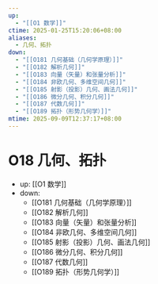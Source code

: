 ```yaml
---
up:
  - "[[O1 数学]]"
ctime: 2025-01-25T15:20:06+08:00
aliases:
  - 几何、拓扑
down:
  - "[[O181 几何基础（几何学原理）]]"
  - "[[O182 解析几何]]"
  - "[[O183 向量（矢量）和张量分析]]"
  - "[[O184 非欧几何、多维空间几何]]"
  - "[[O185 射影（投影）几何、画法几何]]"
  - "[[O186 微分几何、积分几何]]"
  - "[[O187 代数几何]]"
  - "[[O189 拓扑（形势几何学）]]"
mtime: 2025-09-09T12:37:17+08:00
---
```


# O18 几何、拓扑

- up: [[O1 数学]]
- down:	
	- [[O181 几何基础（几何学原理）]]
	- [[O182 解析几何]]
	- [[O183 向量（矢量）和张量分析]]
	- [[O184 非欧几何、多维空间几何]]
	- [[O185 射影（投影）几何、画法几何]]
	- [[O186 微分几何、积分几何]]
	- [[O187 代数几何]]
	- [[O189 拓扑（形势几何学）]]
	
